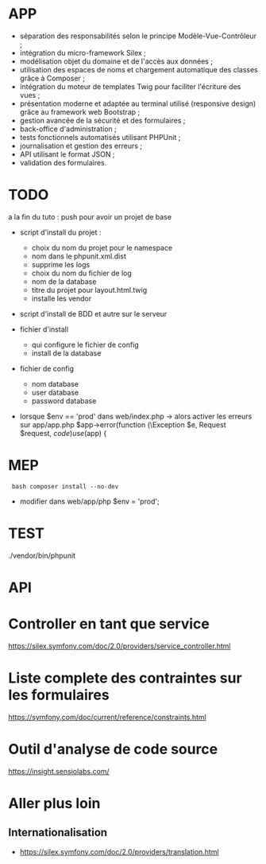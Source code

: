 APP
===
- séparation des responsabilités selon le principe Modèle-Vue-Contrôleur ;
- intégration du micro-framework Silex ;
- modélisation objet du domaine et de l'accès aux données ;
- utilisation des espaces de noms et chargement automatique des classes grâce à Composer ;
- intégration du moteur de templates Twig pour faciliter l'écriture des vues ;
- présentation moderne et adaptée au terminal utilisé (responsive design) grâce au framework web Bootstrap ;
- gestion avancée de la sécurité et des formulaires ;
- back-office d'administration ;
- tests fonctionnels automatisés utilisant PHPUnit ;
- journalisation et gestion des erreurs ;
- API utilisant le format JSON ;
- validation des formulaires.


TODO
====

a la fin du tuto : push pour avoir un projet de base

- script d'install du projet :
	- choix du nom du projet pour le namespace
	- nom dans le phpunit.xml.dist
	- supprime les logs
	- choix du nom du fichier de log
	- nom de la database
	- titre du projet pour layout.html.twig
	- installe les vendor
- script d'install de BDD et autre sur le serveur

- fichier d'install
	- qui configure le fichier de config
	- install de la database
- fichier de config
	- nom database
	- user database
	- password database

- lorsque $env == 'prod' dans web/index.php
	-> alors activer les erreurs sur app/app.php
		$app->error(function (\Exception $e, Request $request, $code) use ($app) {

MEP
===

` bash
composer install --no-dev`

- modifier dans web/app/php $env = 'prod';

TEST
====

./vendor/bin/phpunit

API
===

Controller en tant que service
==============================

https://silex.symfony.com/doc/2.0/providers/service_controller.html

Liste complete des contraintes sur les formulaires
==================================================

https://symfony.com/doc/current/reference/constraints.html

Outil d'analyse de code source
==============================

https://insight.sensiolabs.com/

Aller plus loin
==============

Internationalisation
--------------------

 - https://silex.symfony.com/doc/2.0/providers/translation.html
